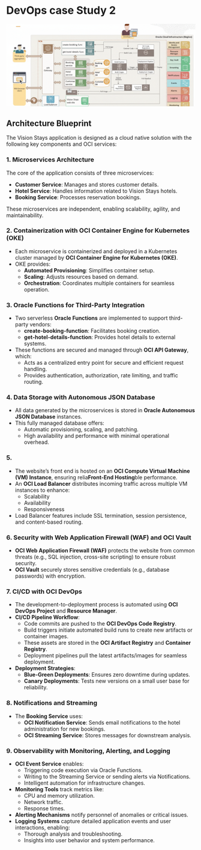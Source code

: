 # **DevOps case Study 2**

<div align="center">
  <img src="./images/01.png"/>
</div>

## Architecture Blueprint
The Vision Stays application is designed as a cloud native solution with the following key components and OCI services:

### 1. **Microservices Architecture**
The core of the application consists of three microservices:
- **Customer Service**: Manages and stores customer details.
- **Hotel Service**: Handles information related to Vision Stays hotels.
- **Booking Service**: Processes reservation bookings.

These microservices are independent, enabling scalability, agility, and maintainability.

### 2. **Containerization with OCI Container Engine for Kubernetes (OKE)**
- Each microservice is containerized and deployed in a Kubernetes cluster managed by **OCI Container Engine for Kubernetes (OKE)**.
- OKE provides:
  - **Automated Provisioning**: Simplifies container setup.
  - **Scaling**: Adjusts resources based on demand.
  - **Orchestration**: Coordinates multiple containers for seamless operation.

### 3. **Oracle Functions for Third-Party Integration**
- Two serverless **Oracle Functions** are implemented to support third-party vendors:
  - **create-booking-function**: Facilitates booking creation.
  - **get-hotel-details-function**: Provides hotel details to external systems.
- These functions are secured and managed through **OCI API Gateway**, which:
  - Acts as a centralized entry point for secure and efficient request handling.
  - Provides authentication, authorization, rate limiting, and traffic routing.

### 4. **Data Storage with Autonomous JSON Database**
- All data generated by the microservices is stored in **Oracle Autonomous JSON Database** instances.
- This fully managed database offers:
  - Automatic provisioning, scaling, and patching.
  - High availability and performance with minimal operational overhead.

### 5. 
- The website’s front end is hosted on an **OCI Compute Virtual Machine (VM) Instance**, ensuring relia**Front-End Hosting**ble performance.
- An **OCI Load Balancer** distributes incoming traffic across multiple VM instances to enhance:
  - Scalability
  - Availability
  - Responsiveness
- Load Balancer features include SSL termination, session persistence, and content-based routing.

### 6. **Security with Web Application Firewall (WAF) and OCI Vault**
- **OCI Web Application Firewall (WAF)** protects the website from common threats (e.g., SQL injection, cross-site scripting) to ensure robust security.
- **OCI Vault** securely stores sensitive credentials (e.g., database passwords) with encryption.

### 7. **CI/CD with OCI DevOps**
- The development-to-deployment process is automated using **OCI DevOps Project** and **Resource Manager**.
- **CI/CD Pipeline Workflow**:
  - Code commits are pushed to the **OCI DevOps Code Registry**.
  - Build triggers initiate automated build runs to create new artifacts or container images.
  - These assets are stored in the **OCI Artifact Registry** and **Container Registry**.
  - Deployment pipelines pull the latest artifacts/images for seamless deployment.
- **Deployment Strategies**:
  - **Blue-Green Deployments**: Ensures zero downtime during updates.
  - **Canary Deployments**: Tests new versions on a small user base for reliability.

### 8. **Notifications and Streaming**
- The **Booking Service** uses:
  - **OCI Notification Service**: Sends email notifications to the hotel administration for new bookings.
  - **OCI Streaming Service**: Stores messages for downstream analysis.

### 9. **Observability with Monitoring, Alerting, and Logging**
- **OCI Event Service** enables:
  - Triggering code execution via Oracle Functions.
  - Writing to the Streaming Service or sending alerts via Notifications.
  - Intelligent automation for infrastructure changes.
- **Monitoring Tools** track metrics like:
  - CPU and memory utilization.
  - Network traffic.
  - Response times.
- **Alerting Mechanisms** notify personnel of anomalies or critical issues.
- **Logging Systems** capture detailed application events and user interactions, enabling:
  - Thorough analysis and troubleshooting.
  - Insights into user behavior and system performance.

